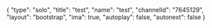 {
    "type": "solo",
    "title": "test",
    "name": "test",
    "channelId": "7645129",
    "layout": "bootstrap",
    "ima": true,
    "autoplay": false,
    "autonext": false
}